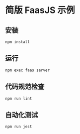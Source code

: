 # 简版 FaasJS 示例

## 安装

    npm install

## 运行

    npm exec faas server

## 代码规范检查

    npm run lint

## 自动化测试

    npm run jest
